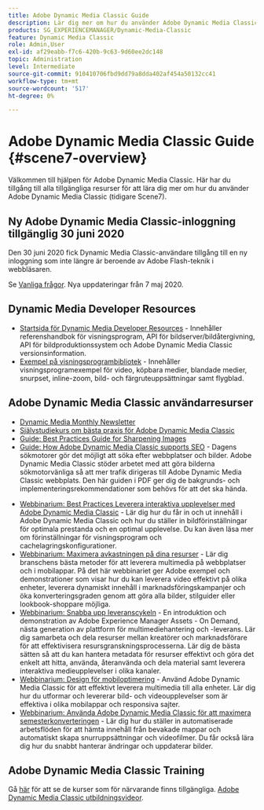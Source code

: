```yaml
---
title: Adobe Dynamic Media Classic Guide
description: Lär dig mer om hur du använder Adobe Dynamic Media Classic för att hantera videoklipp, utfällbara bilder och annat med AEM Cloud Service.
products: SG_EXPERIENCEMANAGER/Dynamic-Media-Classic
feature: Dynamic Media Classic
role: Admin,User
exl-id: af29eabb-f7c6-420b-9c63-9d60ee2dc148
topic: Administration
level: Intermediate
source-git-commit: 910410706fbd9dd79a8dda402af454a50132cc41
workflow-type: tm+mt
source-wordcount: '517'
ht-degree: 0%

---
```


# Adobe Dynamic Media Classic Guide {#scene7-overview}

Välkommen till hjälpen för Adobe Dynamic Media Classic. Här har du tillgång till alla tillgängliga resurser för att lära dig mer om hur du använder Adobe Dynamic Media Classic (tidigare Scene7).

## Ny Adobe Dynamic Media Classic-inloggning tillgänglig 30 juni 2020

Den 30 juni 2020 fick Dynamic Media Classic-användare tillgång till en ny inloggning som inte längre är beroende av Adobe Flash-teknik i webbläsaren.

Se [Vanliga frågor](new-ui-2020.md). Nya uppdateringar från 7 maj 2020.

## Dynamic Media Developer Resources

* [Startsida för Dynamic Media Developer Resources](https://experienceleague.adobe.com/en/docs/dynamic-media-developer-resources) - Innehåller referenshandbok för visningsprogram, API för bildserver/bildåtergivning, API för bildproduktionssystem och Adobe Dynamic Media Classic versionsinformation.
* [Exempel på visningsprogrambibliotek](https://landing.adobe.com/en/na/dynamic-media/ctir-2755/live-demos.html) - Innehåller visningsprogramexempel för video, köpbara medier, blandade medier, snurpset, inline-zoom, bild- och färgruteuppsättningar samt flygblad.

## Adobe Dynamic Media Classic användarresurser

* [Dynamic Media Monthly Newsletter](dynamic-media-newsletter.md)
* [Självstudiekurs om bästa praxis för Adobe Dynamic Media Classic](https://experienceleague.adobe.com/en/docs/experience-manager-learn/dynamic-media-classic-tutorial/overview)
* [Guide: Best Practices Guide for Sharpening Images](/help/using/assets/s7_sharpening_images.pdf)
* [Guide: How Adobe Dynamic Media Classic supports SEO](/help/using/assets/s7_seo.pdf) - Dagens sökmotorer gör det möjligt att söka efter webbplatser och bilder. Adobe Dynamic Media Classic stöder arbetet med att göra bilderna sökmotorvänliga så att mer trafik dirigeras till Adobe Dynamic Media Classic webbplats. Den här guiden i PDF ger dig de bakgrunds- och implementeringsrekommendationer som behövs för att det ska hända.
<!-- * [Webinar: Best Practices for Responsive Design](http://offers.adobe.com/en/na/marketing/landings/_40458_responsive_design_live_on_demand_webinar.html) - Learn practical tips on how to improve your mobile strategy. See real-world examples of responsive design in action. Create one primary asset that works across multiple devices and increase mobile performance by dynamically changing the resolution of images or the orientation of images for portrait or landscape displays. Learn how to also dynamically crop, scale, or resize images. -->
* [Webbinarium: Best Practices Leverera interaktiva upplevelser med Adobe Dynamic Media Classic](https://seminars.adobeconnect.com/p7wb8ej3u6d/) - Lär dig hur du får in och ut innehåll i Adobe Dynamic Media Classic och hur du ställer in bildförinställningar för optimala prestanda och en optimal upplevelse. Du kan även läsa mer om förinställningar för visningsprogram och cachelagringskonfigurationer.
* [Webbinarium: Maximera avkastningen på dina resurser](https://adobecustomersuccess.adobeconnect.com/p5ar3hfrrec/?launcher=false&amp;fcsContent=true&amp;pbMode=normal&amp;proto=true) - Lär dig branschens bästa metoder för att leverera multimedia på webbplatser och i mobilappar. På det här webbinariet ger Adobe exempel och demonstrationer som visar hur du kan leverera video effektivt på olika enheter, leverera dynamiskt innehåll i marknadsföringskampanjer och öka konverteringsgraden genom att göra alla bilder, stilguider eller lookbook-shoppare möjliga.
* [Webbinarium: Snabba upp leveranscykeln](https://adobecustomersuccess.adobeconnect.com/p88ducm9pqv/) - En introduktion och demonstration av Adobe Experience Manager Assets - On Demand, nästa generation av plattform för multimediehantering och -leverans. Lär dig samarbeta och dela resurser mellan kreatörer och marknadsförare för att effektivisera resursgranskningsprocesserna. Lär dig de bästa sätten så att du kan hantera metadata för resurser effektivt och göra det enkelt att hitta, använda, återanvända och dela material samt leverera interaktiva medieupplevelser i olika kanaler.
* [Webbinarium: Design för mobiloptimering](https://adobecustomersuccess.adobeconnect.com/p6oqd3wydif/?launcher=false&amp;fcsContent=true&amp;pbMode=normal&amp;proto=true) - Använd Adobe Dynamic Media Classic för att effektivt leverera multimedia till alla enheter. Lär dig hur du utformar och levererar bild- och videoupplevelser som är effektiva i olika mobilappar och responsiva sajter.
* [Webbinarium: Använda Adobe Dynamic Media Classic för att maximera semesterkonverteringen](https://adobecustomersuccess.adobeconnect.com/p32n1yr85c9/?proto=true) - Lär dig hur du ställer in automatiserade arbetsflöden för att hämta innehåll från bevakade mappar och automatiskt skapa snurruppsättningar och videofilmer. Du får också lära dig hur du snabbt hanterar ändringar och uppdaterar bilder.

## Adobe Dynamic Media Classic Training

Gå [här](https://learning.adobe.com/catalog.html#product=adobe-scene7) för att se de kurser som för närvarande finns tillgängliga.
[Adobe Dynamic Media Classic utbildningsvideor](/help/using/training-videos.md).
